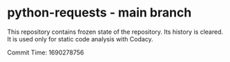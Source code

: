# python-requests - main branch

This repository contains frozen state of the repository.
Its history is cleared. It is used only for static code
analysis with Codacy.

Commit Time: 1690278756